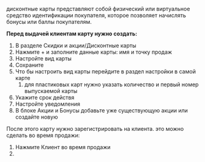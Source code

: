 дисконтные карты представляют собой физический или виртуальное средство идентификации покупателя, которое позволяет начислять бонусы или баллы покупателям.

**Перед выдачей клиентам карту нужно создать:**
1. В разделе Скидки и акции/Дисконтные карты
2. Нажмите + и заполните данные карты: имя и точку продаж
3. Настройте вид карты
4. Сохраните
5. Что бы настроить вид карты перейдите в раздел настройки в самой карте
	1. для пластиковых карт нужно указать количество и первый номер выпускаемой карты
6. Укажите срок действя
7. Настройте уведомления
8. В блоке Акции и Бонусы добавьте уже существующую акции или создайте новую


После этого карту нужно зарегистрировать на клиента. 
это можно сделать во время продажи:
1. Нажмите Клиент во время продажи
2. 